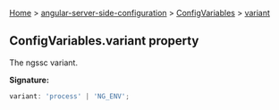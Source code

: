 [Home](./index) &gt; [angular-server-side-configuration](./angular-server-side-configuration.md) &gt; [ConfigVariables](./angular-server-side-configuration.configvariables.md) &gt; [variant](./angular-server-side-configuration.configvariables.variant.md)

## ConfigVariables.variant property

The ngssc variant.

<b>Signature:</b>

```typescript
variant: 'process' | 'NG_ENV';
```
